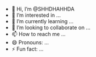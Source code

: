 - 👋 Hi, I’m @SHHDHAHHDA
- 👀 I’m interested in ...
- 🌱 I’m currently learning ...
- 💞️ I’m looking to collaborate on ...
- 📫 How to reach me ...
- 😄 Pronouns: ...
- ⚡ Fun fact: ...

<!---
SHHDHAHHDA/SHHDHAHHDA is a ✨ special ✨ repository because its `README.md` (this file) appears on your GitHub profile.
You can click the Preview link to take a look at your changes.
--->

